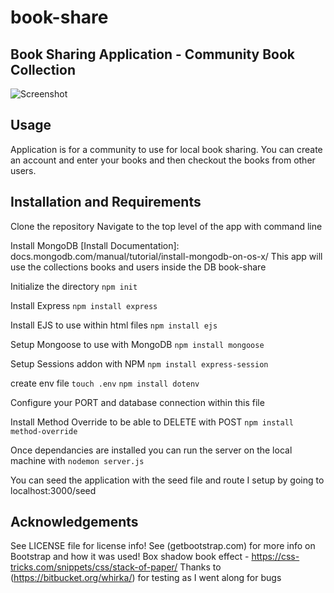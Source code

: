 # book-share


## Book Sharing Application - Community Book Collection

![Screenshot](https://i.imgur.com/auQwbq3.png)

## Usage
  Application is for a community to use for local book sharing. You can create an account and enter your books and then checkout the books from other users. 

## Installation and Requirements
  Clone the repository
  Navigate to the top level of the app with command line

Install MongoDB
[Install Documentation]: docs.mongodb.com/manual/tutorial/install-mongodb-on-os-x/
This app will use the collections books and users inside the DB book-share

Initialize the directory
`npm init`

Install Express
`npm install express`

Install EJS to use within html files
`npm install ejs`

Setup Mongoose to use with MongoDB
`npm install mongoose`

Setup Sessions addon with NPM
`npm install express-session`

create env file
`touch .env`
`npm install dotenv`

Configure your PORT and database connection within this file

Install Method Override to be able to DELETE with POST
`npm install method-override`

Once dependancies are installed you can run the server on the local machine with 
`nodemon server.js`

You can seed the application with the seed file and route I setup by going to 
localhost:3000/seed

## Acknowledgements
See LICENSE file for license info!
See (getbootstrap.com) for more info on Bootstrap and how it was used!
Box shadow book effect - https://css-tricks.com/snippets/css/stack-of-paper/
Thanks to (https://bitbucket.org/whirka/) for testing as I went along for bugs
